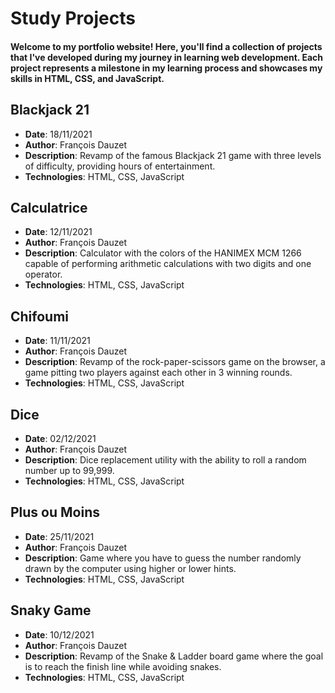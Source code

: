 # Study Projects

#### Welcome to my portfolio website! Here, you'll find a collection of projects that I've developed during my journey in learning web development. Each project represents a milestone in my learning process and showcases my skills in HTML, CSS, and JavaScript.

## Blackjack 21

- **Date**: 18/11/2021
- **Author**: François Dauzet
- **Description**: Revamp of the famous Blackjack 21 game with three levels of difficulty, providing hours of entertainment.
- **Technologies**: HTML, CSS, JavaScript

## Calculatrice

- **Date**: 12/11/2021
- **Author**: François Dauzet
- **Description**: Calculator with the colors of the HANIMEX MCM 1266 capable of performing arithmetic calculations with two digits and one operator.
- **Technologies**: HTML, CSS, JavaScript

## Chifoumi

- **Date**: 11/11/2021
- **Author**: François Dauzet
- **Description**: Revamp of the rock-paper-scissors game on the browser, a game pitting two players against each other in 3 winning rounds.
- **Technologies**: HTML, CSS, JavaScript

## Dice

- **Date**: 02/12/2021
- **Author**: François Dauzet
- **Description**: Dice replacement utility with the ability to roll a random number up to 99,999.
- **Technologies**: HTML, CSS, JavaScript

## Plus ou Moins

- **Date**: 25/11/2021
- **Author**: François Dauzet
- **Description**: Game where you have to guess the number randomly drawn by the computer using higher or lower hints.
- **Technologies**: HTML, CSS, JavaScript

## Snaky Game

- **Date**: 10/12/2021
- **Author**: François Dauzet
- **Description**: Revamp of the Snake & Ladder board game where the goal is to reach the finish line while avoiding snakes.
- **Technologies**: HTML, CSS, JavaScript

